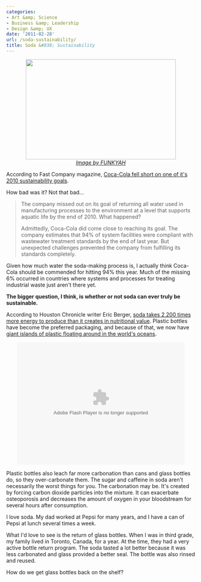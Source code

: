 ```yaml
---
categories:
- Art &amp; Science
- Business &amp; Leadership
- Design &amp; UX
date: '2011-02-28'
url: /soda-sustainability/
title: Soda &#038; Sustainability
---
```


<p align="center"><img src="https://gomakethings.com/wp-content/uploads/2011/02/Coca-Cola.jpg" alt="" title="Coca-Cola" width="400" height="266" class="alignnone size-medium wp-image-136" /><br><em><a href="http://www.flickr.com/photos/96547648@N00/248358204/">Image by FUNKYAH</a></em></p>

According to Fast Company magazine, <a href="http://www.fastcompany.com/1725743/coca-cola-falls-short-on-sustainability-goal">Coca-Cola fell short on one of it's 2010 sustainability goals</a>.

How bad was it? Not that bad...

<blockquote>The company missed out on its goal of returning all water used in manufacturing processes to the environment at a level that supports aquatic life by the end of 2010. What happened?

Admittedly, Coca-Cola did come close to reaching its goal. The company estimates that 94% of system facilities were compliant with wastewater treatment standards by the end of last year. But unexpected challenges prevented the company from fulfilling its standards completely. </blockquote>

Given how much water the soda-making process is, I actually think Coca-Cola should be commended for hitting 94% this year. Much of the missing 6% occurred in countries where systems and processes for treating industrial waste just aren't there yet.

<strong>The bigger question, I think, is whether or not soda can ever truly be sustainable.</strong>

According to Houston Chronicle writer Eric Berger, <a href="http://blogs.chron.com/sciguy/archives/2009/06/how_much_energy_does_it_take_to_make_a_can_of_diet.html">soda takes 2,200 times more energy to produce than it creates in nutritional value</a>. Plastic bottles have become the preferred packaging, and because of that, we now have <a href="http://www.ted.com/talks/capt_charles_moore_on_the_seas_of_plastic.html">giant islands of plastic floating around in the world's oceans</a>.

<p align="center"><object width="446" height="326"><param name="movie" value="http://video.ted.com/assets/player/swf/EmbedPlayer.swf"></param><param name="allowFullScreen" value="true" /><param name="allowScriptAccess" value="always"/><param name="wmode" value="transparent"></param><param name="bgColor" value="#ffffff"></param> <param name="flashvars" value="vu=http://video.ted.com/talks/dynamic/CharlesMoore_2009U-medium.flv&su=http://images.ted.com/images/ted/tedindex/embed-posters/CharlesMoore-2009U.embed_thumbnail.jpg&vw=432&vh=240&ap=0&ti=470&introDuration=15330&adDuration=4000&postAdDuration=830&adKeys=talk=capt_charles_moore_on_the_seas_of_plastic;year=2009;theme=bold_predictions_stern_warnings;theme=ocean_stories;theme=to_boldly_go;theme=a_greener_future;event=TED2009;&preAdTag=tconf.ted/embed;tile=1;sz=512x288;" /><embed src="http://video.ted.com/assets/player/swf/EmbedPlayer.swf" pluginspace="http://www.macromedia.com/go/getflashplayer" type="application/x-shockwave-flash" wmode="transparent" bgColor="#ffffff" width="446" height="326" allowFullScreen="true" allowScriptAccess="always" flashvars="vu=http://video.ted.com/talks/dynamic/CharlesMoore_2009U-medium.flv&su=http://images.ted.com/images/ted/tedindex/embed-posters/CharlesMoore-2009U.embed_thumbnail.jpg&vw=432&vh=240&ap=0&ti=470&introDuration=15330&adDuration=4000&postAdDuration=830&adKeys=talk=capt_charles_moore_on_the_seas_of_plastic;year=2009;theme=bold_predictions_stern_warnings;theme=ocean_stories;theme=to_boldly_go;theme=a_greener_future;event=TED2009;"></embed></object></p>

Plastic bottles also leach far more carbonation than cans and glass bottles do, so they over-carbonate them. The sugar and caffeine in soda aren't necessarily the worst things for you. The carbonation may be. It's created by forcing carbon dioxide particles into the mixture. It can exacerbate osteoporosis and decreases the amount of oxygen in your bloodstream for several hours after consumption.

I love soda. My dad worked at Pepsi for many years, and I have a can of Pepsi at lunch several times a week.

What I'd love to see is the return of glass bottles. When I was in third grade, my family lived in Toronto, Canada, for a year. At the time, they had a very active bottle return program. The soda tasted a lot better because it was less carbonated and glass provided a better seal. The bottle was also rinsed and reused.

How do we get glass bottles back on the shelf?